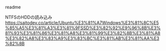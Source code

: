 readme

NTFSのHDDの読み込み
https://saitodev.co/article/Ubuntu%E3%81%A7Windows%E3%81%8C%E5%85%A5%E3%81%A3%E3%81%9FSSD%E3%82%92%E9%96%8B%E3%81%93%E3%81%86%E3%81%A8%E3%81%99%E3%82%8B%E3%81%A8%E3%82%A8%E3%83%A9%E3%83%BC%E3%81%AB%E3%81%AA%E3%82%8B
